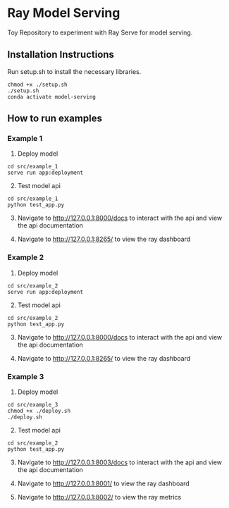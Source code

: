 # Ray Model Serving
Toy Repository to experiment with Ray Serve for model serving.

## Installation Instructions

Run setup.sh to install the necessary libraries.
```
chmod +x ./setup.sh
./setup.sh
conda activate model-serving
```

## How to run examples

### Example 1

1. Deploy model
```
cd src/example_1
serve run app:deployment
```

2. Test model api
```
cd src/example_1
python test_app.py
```

3. Navigate to http://127.0.0.1:8000/docs to interact with the api and view the api documentation

4. Navigate to http://127.0.0.1:8265/ to view the ray dashboard


### Example 2

1. Deploy model
```
cd src/example_2
serve run app:deployment
```

2. Test model api
```
cd src/example_2
python test_app.py
```

3. Navigate to http://127.0.0.1:8000/docs to interact with the api and view the api documentation

4. Navigate to http://127.0.0.1:8265/ to view the ray dashboard


### Example 3

1. Deploy model
```
cd src/example_3
chmod +x ./deploy.sh
./deploy.sh
```

2. Test model api
```
cd src/example_2
python test_app.py
```

3. Navigate to http://127.0.0.1:8003/docs to interact with the api and view the api documentation

4. Navigate to http://127.0.0.1:8001/ to view the ray dashboard

5. Navigate to http://127.0.0.1:8002/ to view the ray metrics